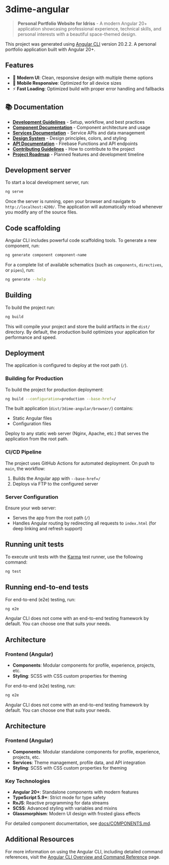 # 3dime-angular

> **Personal Portfolio Website for Idriss** - A modern Angular 20+ application showcasing professional experience, technical skills, and personal interests with a beautiful space-themed design.

This project was generated using [Angular CLI](https://github.com/angular/angular-cli) version 20.2.2.
A personal portfolio application built with Angular 20+.

## Features

- 🎨 **Modern UI**: Clean, responsive design with multiple theme options
- 📱 **Mobile Responsive**: Optimized for all device sizes
- ⚡ **Fast Loading**: Optimized build with proper error handling and fallbacks

## 📚 Documentation

- **[Development Guidelines](./docs/DEVELOPMENT.md)** - Setup, workflow, and best practices
- **[Component Documentation](./docs/COMPONENTS.md)** - Component architecture and usage
- **[Services Documentation](./docs/SERVICES.md)** - Service APIs and data management
- **[Design System](./docs/DESIGN_SYSTEM.md)** - Design principles, colors, and styling
- **[API Documentation](./docs/API.md)** - Firebase Functions and API endpoints
- **[Contributing Guidelines](./CONTRIBUTING.md)** - How to contribute to the project
- **[Project Roadmap](./ROADMAP.md)** - Planned features and development timeline

## Development server

To start a local development server, run:

```bash
ng serve
```

Once the server is running, open your browser and navigate to `http://localhost:4200/`. The application will automatically reload whenever you modify any of the source files.

## Code scaffolding

Angular CLI includes powerful code scaffolding tools. To generate a new component, run:

```bash
ng generate component component-name
```

For a complete list of available schematics (such as `components`, `directives`, or `pipes`), run:

```bash
ng generate --help
```

## Building

To build the project run:

```bash
ng build
```

This will compile your project and store the build artifacts in the `dist/` directory. By default, the production build optimizes your application for performance and speed.

## Deployment

The application is configured to deploy at the root path (`/`).

### Building for Production

To build the project for production deployment:

```bash
ng build --configuration=production --base-href=/
```

The built application (`dist/3dime-angular/browser/`) contains:
- Static Angular files
- Configuration files

Deploy to any static web server (Nginx, Apache, etc.) that serves the application from the root path.

### CI/CD Pipeline

The project uses GitHub Actions for automated deployment. On push to `main`, the workflow:
1. Builds the Angular app with `--base-href=/`
2. Deploys via FTP to the configured server

### Server Configuration

Ensure your web server:
- Serves the app from the root path (`/`)
- Handles Angular routing by redirecting all requests to `index.html` (for deep linking and refresh support)

## Running unit tests

To execute unit tests with the [Karma](https://karma-runner.github.io) test runner, use the following command:

```bash
ng test
```

## Running end-to-end tests

For end-to-end (e2e) testing, run:

```bash
ng e2e
```

Angular CLI does not come with an end-to-end testing framework by default. You can choose one that suits your needs.

## Architecture

### Frontend (Angular)
- **Components**: Modular components for profile, experience, projects, etc.
- **Styling**: SCSS with CSS custom properties for theming

For end-to-end (e2e) testing, run:

```bash
ng e2e
```

Angular CLI does not come with an end-to-end testing framework by default. You can choose one that suits your needs.

## Architecture

### Frontend (Angular)
- **Components**: Modular standalone components for profile, experience, projects, etc.
- **Services**: Theme management, profile data, and API integration
- **Styling**: SCSS with CSS custom properties for theming

### Key Technologies
- **Angular 20+**: Standalone components with modern features
- **TypeScript 5.9+**: Strict mode for type safety
- **RxJS**: Reactive programming for data streams
- **SCSS**: Advanced styling with variables and mixins
- **Glassmorphism**: Modern UI design with frosted glass effects

For detailed component documentation, see [docs/COMPONENTS.md](./docs/COMPONENTS.md).

## Additional Resources

For more information on using the Angular CLI, including detailed command references, visit the [Angular CLI Overview and Command Reference](https://angular.dev/tools/cli) page.
